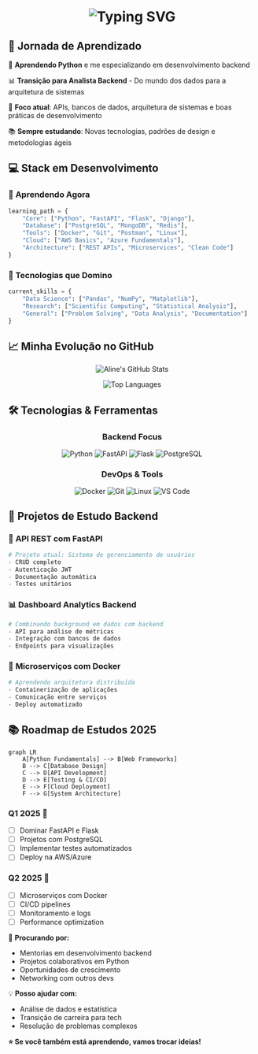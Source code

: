 <h1 align="center">
  <img src="https://readme-typing-svg.herokuapp.com?font=Fira+Code&size=28&duration=3000&pause=1000&color=FF69B4&center=true&vCenter=true&width=500&lines=Olá!+Eu+sou+Aline+Nascimento+👩‍💻;Backend+Developer+em+Formação;Apaixonada+por+Python+🐍;Aprendendo+e+Evoluindo+Todos+os+Dias+🚀" alt="Typing SVG" />
</h1>


## 🚀 Jornada de Aprendizado

🐍 **Aprendendo Python** e me especializando em desenvolvimento backend

📊 **Transição para Analista Backend** - Do mundo dos dados para a arquitetura de sistemas

🎯 **Foco atual**: APIs, bancos de dados, arquitetura de sistemas e boas práticas de desenvolvimento

📚 **Sempre estudando**: Novas tecnologias, padrões de design e metodologias ágeis

## 💻 Stack em Desenvolvimento

### 🌱 **Aprendendo Agora**
```python
learning_path = {
    "Core": ["Python", "FastAPI", "Flask", "Django"],
    "Database": ["PostgreSQL", "MongoDB", "Redis"],
    "Tools": ["Docker", "Git", "Postman", "Linux"],
    "Cloud": ["AWS Basics", "Azure Fundamentals"],
    "Architecture": ["REST APIs", "Microservices", "Clean Code"]
}
```

### 🔧 **Tecnologias que Domino**
```python
current_skills = {
    "Data Science": ["Pandas", "NumPy", "Matplotlib"],
    "Research": ["Scientific Computing", "Statistical Analysis"],
    "General": ["Problem Solving", "Data Analysis", "Documentation"]
}
```

## 📈 Minha Evolução no GitHub

<div align="center">
  
![Aline's GitHub Stats](https://github-readme-stats.vercel.app/api?username=alineanascimento&show_icons=true&theme=tokyonight&count_private=true)

![Top Languages](https://github-readme-stats.vercel.app/api/top-langs/?username=alineanascimento&layout=compact&theme=tokyonight)

</div>

## 🛠️ Tecnologias & Ferramentas

<div align="center">

### **Backend Focus**
![Python](https://img.shields.io/badge/-Python-3776AB?style=for-the-badge&logo=python&logoColor=white)
![FastAPI](https://img.shields.io/badge/-FastAPI-009688?style=for-the-badge&logo=fastapi&logoColor=white)
![Flask](https://img.shields.io/badge/-Flask-000000?style=for-the-badge&logo=flask&logoColor=white)
![PostgreSQL](https://img.shields.io/badge/-PostgreSQL-336791?style=for-the-badge&logo=postgresql&logoColor=white)

### **DevOps & Tools**
![Docker](https://img.shields.io/badge/-Docker-2496ED?style=for-the-badge&logo=docker&logoColor=white)
![Git](https://img.shields.io/badge/-Git-F05032?style=for-the-badge&logo=git&logoColor=white)
![Linux](https://img.shields.io/badge/-Linux-FCC624?style=for-the-badge&logo=linux&logoColor=black)
![VS Code](https://img.shields.io/badge/-VS%20Code-007ACC?style=for-the-badge&logo=visual-studio-code&logoColor=white)

</div>

## 🎯 Projetos de Estudo Backend

### 🚀 **API REST com FastAPI**
```python
# Projeto atual: Sistema de gerenciamento de usuários
- CRUD completo
- Autenticação JWT
- Documentação automática
- Testes unitários
```

### 📊 **Dashboard Analytics Backend**
```python
# Combinando background em dados com backend
- API para análise de métricas
- Integração com bancos de dados
- Endpoints para visualizações
```

### 🔗 **Microserviços com Docker**
```python
# Aprendendo arquitetura distribuída
- Containerização de aplicações
- Comunicação entre serviços
- Deploy automatizado
```

## 📚 Roadmap de Estudos 2025

```mermaid
graph LR
    A[Python Fundamentals] --> B[Web Frameworks]
    B --> C[Database Design]
    C --> D[API Development]
    D --> E[Testing & CI/CD]
    E --> F[Cloud Deployment]
    F --> G[System Architecture]
```

### **Q1 2025** 🎯
- [ ] Dominar FastAPI e Flask
- [ ] Projetos com PostgreSQL
- [ ] Implementar testes automatizados
- [ ] Deploy na AWS/Azure

### **Q2 2025** 🚀
- [ ] Microserviços com Docker
- [ ] CI/CD pipelines
- [ ] Monitoramento e logs
- [ ] Performance optimization

🎯 **Procurando por:**
- Mentorias em desenvolvimento backend
- Projetos colaborativos em Python
- Oportunidades de crescimento
- Networking com outros devs

💡 **Posso ajudar com:**
- Análise de dados e estatística
- Transição de carreira para tech
- Resolução de problemas complexos



**⭐ Se você também está aprendendo, vamos trocar ideias!**

</div>
